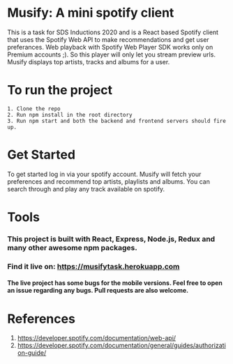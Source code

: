 # Musify: A mini spotify client

This is a task for SDS Inductions 2020 and is a React based Spotify client that uses the Spotify Web API to make recommendations and get user preferances. Web playback with Spotify Web Player SDK works only on Premium accounts ;). So this player will only let you stream preview urls. Musify displays top artists, tracks and albums for a user.

# To run the project
``` 
1. Clone the repo
2. Run npm install in the root directory
3. Run npm start and both the backend and frontend servers should fire up.
```

# Get Started
To get started log in via your spotify account. Musify will fetch your preferences and recommend top artists, playlists and albums. You can search through and play any track available on spotify.

# Tools

### This project is built with React, Express, Node.js, Redux and many other awesome npm packages.
### Find it live on: https://musifytask.herokuapp.com
#### The live project has some bugs for the mobile versions. Feel free to open an issue regarding any bugs. Pull requests are also welcome.

# References
1. https://developer.spotify.com/documentation/web-api/
2. https://developer.spotify.com/documentation/general/guides/authorization-guide/
